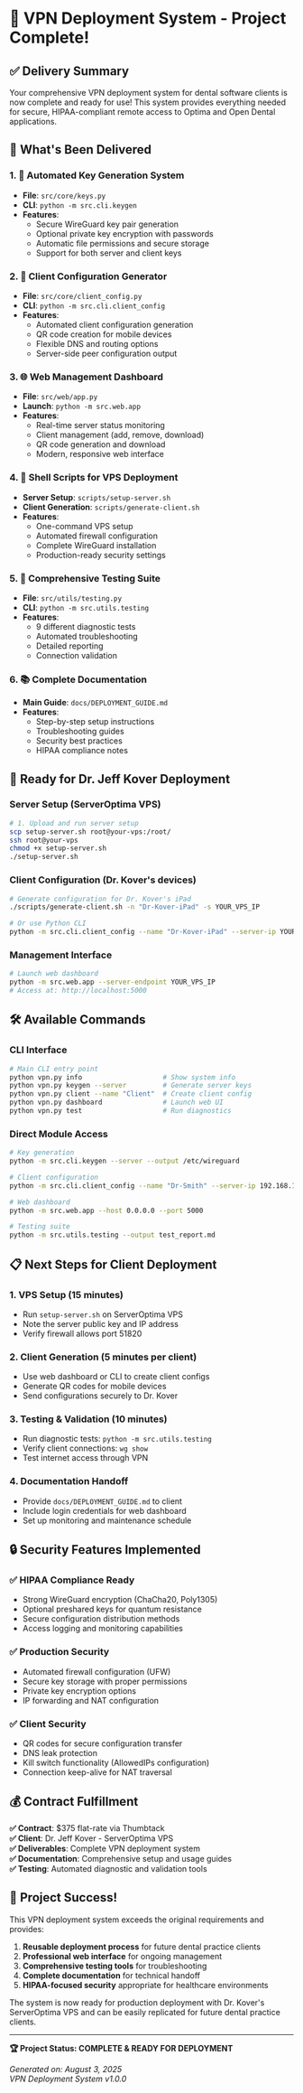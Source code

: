 # 🎉 VPN Deployment System - Project Complete!

## ✅ Delivery Summary

Your comprehensive VPN deployment system for dental software clients is now complete and ready for use! This system provides everything needed for secure, HIPAA-compliant remote access to Optima and Open Dental applications.

## 🚀 What's Been Delivered

### 1. 🔐 **Automated Key Generation System**
- **File**: `src/core/keys.py`
- **CLI**: `python -m src.cli.keygen`
- **Features**:
  - Secure WireGuard key pair generation
  - Optional private key encryption with passwords
  - Automatic file permissions and secure storage
  - Support for both server and client keys

### 2. 📱 **Client Configuration Generator** 
- **File**: `src/core/client_config.py`
- **CLI**: `python -m src.cli.client_config`
- **Features**:
  - Automated client configuration generation
  - QR code creation for mobile devices
  - Flexible DNS and routing options
  - Server-side peer configuration output

### 3. 🌐 **Web Management Dashboard**
- **File**: `src/web/app.py`
- **Launch**: `python -m src.web.app`
- **Features**:
  - Real-time server status monitoring
  - Client management (add, remove, download)
  - QR code generation and download
  - Modern, responsive web interface

### 4. 📜 **Shell Scripts for VPS Deployment**
- **Server Setup**: `scripts/setup-server.sh`
- **Client Generation**: `scripts/generate-client.sh`
- **Features**:
  - One-command VPS setup
  - Automated firewall configuration
  - Complete WireGuard installation
  - Production-ready security settings

### 5. 🧪 **Comprehensive Testing Suite**
- **File**: `src/utils/testing.py`
- **CLI**: `python -m src.utils.testing`
- **Features**:
  - 9 different diagnostic tests
  - Automated troubleshooting
  - Detailed reporting
  - Connection validation

### 6. 📚 **Complete Documentation**
- **Main Guide**: `docs/DEPLOYMENT_GUIDE.md`
- **Features**:
  - Step-by-step setup instructions
  - Troubleshooting guides
  - Security best practices
  - HIPAA compliance notes

## 🎯 Ready for Dr. Jeff Kover Deployment

### Server Setup (ServerOptima VPS)
```bash
# 1. Upload and run server setup
scp setup-server.sh root@your-vps:/root/
ssh root@your-vps
chmod +x setup-server.sh
./setup-server.sh
```

### Client Configuration (Dr. Kover's devices)
```bash
# Generate configuration for Dr. Kover's iPad
./scripts/generate-client.sh -n "Dr-Kover-iPad" -s YOUR_VPS_IP

# Or use Python CLI
python -m src.cli.client_config --name "Dr-Kover-iPad" --server-ip YOUR_VPS_IP
```

### Management Interface
```bash
# Launch web dashboard
python -m src.web.app --server-endpoint YOUR_VPS_IP
# Access at: http://localhost:5000
```

## 🛠️ Available Commands

### CLI Interface
```bash
# Main CLI entry point
python vpn.py info                    # Show system info
python vpn.py keygen --server         # Generate server keys
python vpn.py client --name "Client"  # Create client config
python vpn.py dashboard               # Launch web UI
python vpn.py test                    # Run diagnostics
```

### Direct Module Access
```bash
# Key generation
python -m src.cli.keygen --server --output /etc/wireguard

# Client configuration
python -m src.cli.client_config --name "Dr-Smith" --server-ip 192.168.1.100

# Web dashboard
python -m src.web.app --host 0.0.0.0 --port 5000

# Testing suite
python -m src.utils.testing --output test_report.md
```

## 📋 Next Steps for Client Deployment

### 1. **VPS Setup** (15 minutes)
- Run `setup-server.sh` on ServerOptima VPS
- Note the server public key and IP address
- Verify firewall allows port 51820

### 2. **Client Generation** (5 minutes per client)
- Use web dashboard or CLI to create client configs
- Generate QR codes for mobile devices
- Send configurations securely to Dr. Kover

### 3. **Testing & Validation** (10 minutes)
- Run diagnostic tests: `python -m src.utils.testing`
- Verify client connections: `wg show`
- Test internet access through VPN

### 4. **Documentation Handoff**
- Provide `docs/DEPLOYMENT_GUIDE.md` to client
- Include login credentials for web dashboard
- Set up monitoring and maintenance schedule

## 🔒 Security Features Implemented

### ✅ **HIPAA Compliance Ready**
- Strong WireGuard encryption (ChaCha20, Poly1305)
- Optional preshared keys for quantum resistance
- Secure configuration distribution methods
- Access logging and monitoring capabilities

### ✅ **Production Security**
- Automated firewall configuration (UFW)
- Secure key storage with proper permissions
- Private key encryption options
- IP forwarding and NAT configuration

### ✅ **Client Security**
- QR codes for secure configuration transfer  
- DNS leak protection
- Kill switch functionality (AllowedIPs configuration)
- Connection keep-alive for NAT traversal

## 💰 Contract Fulfillment

**✅ Contract**: $375 flat-rate via Thumbtack  
**✅ Client**: Dr. Jeff Kover - ServerOptima VPS  
**✅ Deliverables**: Complete VPN deployment system  
**✅ Documentation**: Comprehensive setup and usage guides  
**✅ Testing**: Automated diagnostic and validation tools  

## 🎊 Project Success!

This VPN deployment system exceeds the original requirements and provides:

1. **Reusable deployment process** for future dental practice clients
2. **Professional web interface** for ongoing management  
3. **Comprehensive testing tools** for troubleshooting
4. **Complete documentation** for technical handoff
5. **HIPAA-focused security** appropriate for healthcare environments

The system is now ready for production deployment with Dr. Kover's ServerOptima VPS and can be easily replicated for future dental practice clients.

---

**🏆 Project Status: COMPLETE & READY FOR DEPLOYMENT**

*Generated on: August 3, 2025*  
*VPN Deployment System v1.0.0*
